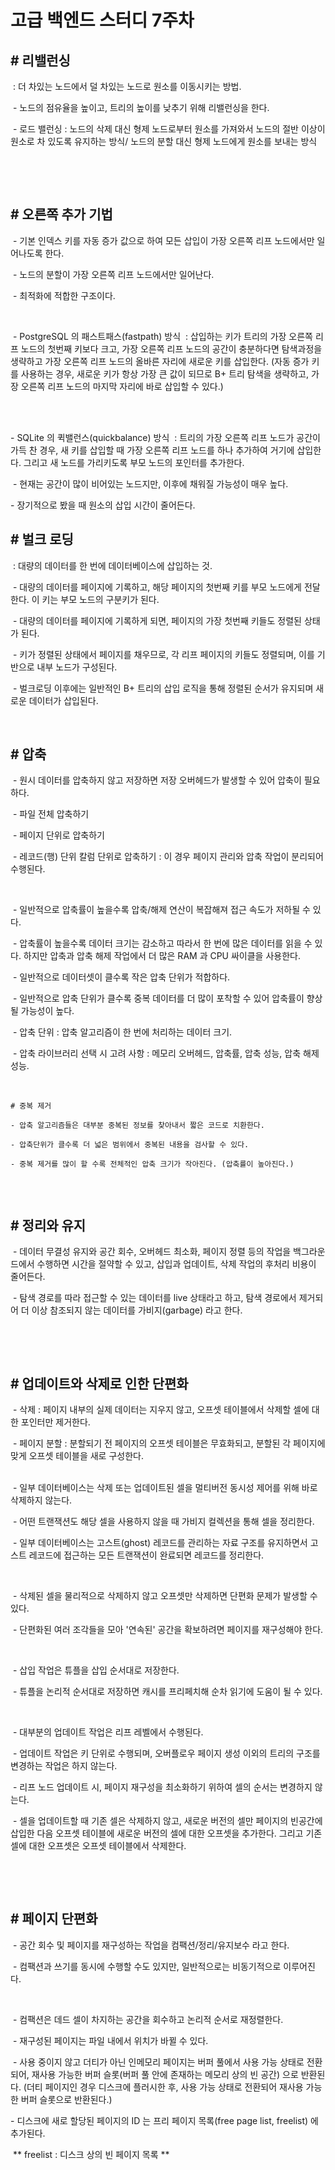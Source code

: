 # 고급 백엔드 스터디 7주차

## **\# 리밸런싱**
​
: 더 차있는 노드에서 덜 차있는 노드로 원소를 이동시키는 방법.

​
\- 노드의 점유율을 높이고, 트리의 높이를 낮추기 위해 리밸런싱을 한다.

​
\- 로드 밸런싱 : 노드의 삭제 대신 형제 노드로부터 원소를 가져와서 노드의 절반 이상이 원소로 차 있도록 유지하는 방식/ 노드의 분할 대신 형제 노드에게 원소를 보내는 방식

</br>

​
## **\# 오른쪽 추가 기법**
​
\- 기본 인덱스 키를 자동 증가 값으로 하여 모든 삽입이 가장 오른쪽 리프 노드에서만 일어나도록 한다. 

​
\- 노드의 분할이 가장 오른쪽 리프 노드에서만 일어난다. 

​
\- 최적화에 적합한 구조이다. 

</br>

​
\- PostgreSQL 의 패스트패스(fastpath) 방식
​
: 삽입하는 키가 트리의 가장 오른쪽 리프 노드의 첫번째 키보다 크고, 가장 오른쪽 리프 노드의 공간이 충분하다면 탐색과정을 생략하고 가장 오른쪽 리프 노드의 올바른 자리에 새로운 키를 삽입한다. (자동 증가 키를 사용하는 경우, 새로운 키가 항상 가장 큰 값이 되므로 B+ 트리 탐색을 생략하고, 가장 오른쪽 리프 노드의 마지막 자리에 바로 삽입할 수 있다.)

</br>
​

\- SQLite 의 퀵밸런스(quickbalance) 방식
​
: 트리의 가장 오른쪽 리프 노드가 공간이 가득 찬 경우, 새 키를 삽입할 때 가장 오른쪽 리프 노드를 하나 추가하여 거기에 삽입한다. 그리고 새 노드를 가리키도록 부모 노드의 포인터를 추가한다. 

​
\- 현재는 공간이 많이 비어있는 노드지만, 이후에 채워질 가능성이 매우 높다.
​

\- 장기적으로 봤을 때 원소의 삽입 시간이 줄어든다. 
​
</br>

## **\# 벌크 로딩**
​
: 대량의 데이터를 한 번에 데이터베이스에 삽입하는 것.

​
\- 대량의 데이터를 페이지에 기록하고, 해당 페이지의 첫번째 키를 부모 노드에게 전달한다. 이 키는 부모 노드의 구분키가 된다. 

​
\- 대량의 데이터를 페이지에 기록하게 되면, 페이지의 가장 첫번째 키들도 정렬된 상태가 된다. 

​
\- 키가 정렬된 상태에서 페이지를 채우므로, 각 리프 페이지의 키들도 정렬되며, 이를 기반으로 내부 노드가 구성된다.

​
\- 벌크로딩 이후에는 일반적인 B+ 트리의 삽입 로직을 통해 정렬된 순서가 유지되며 새로운 데이터가 삽입된다.
​

</br>


## **\# 압축**
​
\- 원시 데이터를 압축하지 않고 저장하면 저장 오버헤드가 발생할 수 있어 압축이 필요하다. 

​
\- 파일 전체 압축하기

​
\- 페이지 단위로 압축하기

​
\- 레코드(행) 단위 칼럼 단위로 압축하기 : 이 경우 페이지 관리와 압축 작업이 분리되어 수행된다.

</br>

​
\- 일반적으로 압축률이 높을수록 압축/해제 연산이 복잡해져 접근 속도가 저하될 수 있다.

​
\- 압축률이 높을수록 데이터 크기는 감소하고 따라서 한 번에 많은 데이터를 읽을 수 있다. 하지만 압축과 압축 해제 작업에서 더 많은 RAM 과 CPU 싸이클을 사용한다. 

​
\- 일반적으로 데이터셋이 클수록 작은 압축 단위가 적합하다.

​
\- 일반적으로 압축 단위가 클수록 중복 데이터를 더 많이 포착할 수 있어 압축률이 향상될 가능성이 높다.

​
\- 압축 단위 : 압축 알고리즘이 한 번에 처리하는 데이터 크기. 

​
\- 압축 라이브러리 선택 시 고려 사항 : 메모리 오버헤드, 압축률, 압축 성능, 압축 해제 성능. 

​
```
# 중복 제거
​
- 압축 알고리즘들은 대부분 중복된 정보를 찾아내서 짧은 코드로 치환한다. 
​
- 압축단위가 클수록 더 넓은 범위에서 중복된 내용을 검사할 수 있다. 
​
- 중복 제거를 많이 할 수록 전체적인 압축 크기가 작아진다. (압축률이 높아진다.)
​
```
</br>

## **\# 정리와 유지**
​
\- 데이터 무결성 유지와 공간 회수, 오버헤드 최소화, 페이지 정렬 등의 작업을 백그라운드에서 수행하면 시간을 절약할 수 있고, 삽입과 업데이트, 삭제 작업의 후처리 비용이 줄어든다. 

​
\- 탐색 경로를 따라 접근할 수 있는 데이터를 live 상태라고 하고, 탐색 경로에서 제거되어 더 이상 참조되지 않는 데이터를 가비지(garbage) 라고 한다. 

</br>

​
## **\# 업데이트와 삭제로 인한 단편화**
​
\- 삭제 : 페이지 내부의 실제 데이터는 지우지 않고, 오프셋 테이블에서 삭제할 셀에 대한 포인터만 제거한다. 

​
\- 페이지 분할 : 분할되기 전 페이지의 오프셋 테이블은 무효화되고, 분할된 각 페이지에 맞게 오프셋 테이블을 새로 구성한다.  
</br>

​
\- 일부 데이터베이스는 삭제 또는 업데이트된 셀을 멀티버전 동시성 제어를 위해 바로 삭제하지 않는다.

​
\- 어떤 트랜잭션도 해당 셀을 사용하지 않을 때 가비지 컬렉션을 통해 셀을 정리한다. 

​
\- 일부 데이터베이스는 고스트(ghost) 레코드를 관리하는 자료 구조를 유지하면서 고스트 레코드에 접근하는 모든 트랜잭션이 완료되면 레코드를 정리한다. 

</br>

​
\- 삭제된 셀을 물리적으로 삭제하지 않고 오프셋만 삭제하면 단편화 문제가 발생할 수 있다.

​
\- 단편화된 여러 조각들을 모아 '연속된' 공간을 확보하려면 페이지를 재구성해야 한다. 

</br>

​
\- 삽입 작업은 튜플을 삽입 순서대로 저장한다. 

​
\- 튜플을 논리적 순서대로 저장하면 캐시를 프리페치해 순차 읽기에 도움이 될 수 있다. 

</br>

​
\- 대부분의 업데이트 작업은 리프 레벨에서 수행된다. 

​
\- 업데이트 작업은 키 단위로 수행되며, 오버플로우 페이지 생성 이외의 트리의 구조를 변경하는 작업은 하지 않는다.

​
\- 리프 노드 업데이트 시, 페이지 재구성을 최소화하기 위하여 셀의 순서는 변경하지 않는다. 

​
\- 셀을 업데이트할 때 기존 셀은 삭제하지 않고, 새로운 버전의 셀만 페이지의 빈공간에 삽입한 다음 오프셋 테이블에 새로운 버전의 셀에 대한 오프셋을 추가한다. 그리고 기존 셀에 대한 오프셋은 오프셋 테이블에서 삭제한다. 

</br>

​
## **\# 페이지 단편화**
​
\- 공간 회수 및 페이지를 재구성하는 작업을 컴팩션/정리/유지보수 라고 한다. 

​
\- 컴팩션과 쓰기를 동시에 수행할 수도 있지만, 일반적으로는 비동기적으로 이루어진다. 

</br>

​
\- 컴팩션은 데드 셀이 차지하는 공간을 회수하고 논리적 순서로 재정렬한다. 

​
\- 재구성된 페이지는 파일 내에서 위치가 바뀔 수 있다. 

​
\- 사용 중이지 않고 더티가 아닌 인메모리 페이지는 버퍼 풀에서 사용 가능 상태로 전환되어, 재사용 가능한 버퍼 슬롯(버퍼 풀 안에 존재하는 메모리 상의 빈 공간) 으로 반환된다. 
(더티 페이지인 경우 디스크에 플러시한 후, 사용 가능 상태로 전환되어 재사용 가능한 버퍼 슬롯으로 반환된다.)
​

\- 디스크에 새로 할당된 페이지의 ID 는 프리 페이지 목록(free page list, freelist) 에 추가된다. 

​
\*\* freelist : 디스크 상의 빈 페이지 목록 \*\*